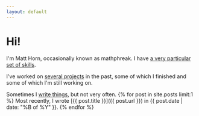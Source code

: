 ```yaml
---
layout: default
---
```

Hi!
===
I'm Matt Horn, occasionally known as mathphreak. I have [a very particular set of skills](/skills/).

I've worked on [several projects](/projects/) in the past, some of which I finished and some of which I'm still working on.

Sometimes I [write things](/posts/), but not very often. {% for post in site.posts limit:1 %}
Most recently, I wrote [{{ post.title }}]({{ post.url }}) in {{ post.date | date: "%B of %Y" }}.
{% endfor %}

